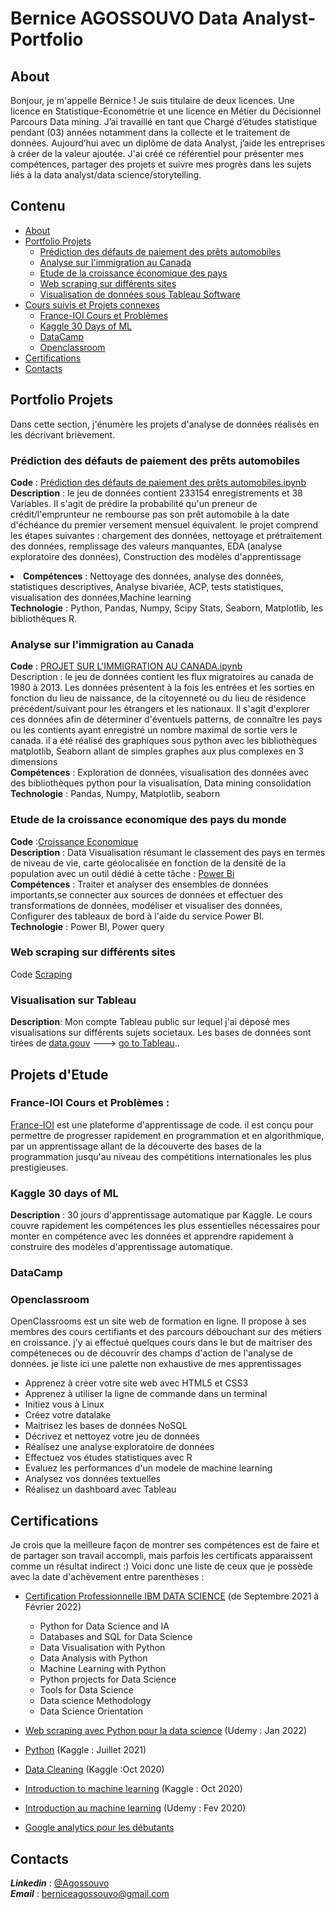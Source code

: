 # Bernice AGOSSOUVO  Data Analyst-Portfolio

## About <a id ="0"> </a>

Bonjour, je m'appelle Bernice ! Je suis titulaire de deux licences. 
Une licence en Statistique-Econométrie et une licence en Métier du Décisionnel Parcours Data mining. 
J’ai travaillé en tant que Chargé d’études statistique pendant (03) années 
notamment dans la collecte et le traitement de données. Aujourd’hui avec un diplôme de data Analyst,
j’aide les entreprises à créer de la valeur ajoutée. 
J'ai créé ce référentiel pour présenter mes compétences, partager des projets et suivre 
mes progrès dans les sujets liés à la data analyst/data science/storytelling.

## Contenu 
<Div class = "alert alert-block alert-info"> 

  - [About](#0)<br>
  - [Portfolio Projets](#2)<br>
    - [Prédiction des défauts de paiement des prêts automobiles](#2.1)<br>
    - [Analyse sur l'immigration au Canada](#2.2)<br>
    - [Etude de la croissance économique des pays](#2.3)<br>
    - [Web scraping sur différents sites](#2.4)<br>
    - [Visualisation de données sous Tableau Software](#2.5)<br>
  - [Cours suivis et Projets connexes](#4)<br>
    - [France-IOI Cours et Problèmes](#4.1)<br>
    - [Kaggle 30 Days of ML](#4.2)<br>
    - [DataCamp](#4.3)<br>
    - [Openclassroom](#4.4)<br>
  - [Certifications](#6)<br>
  - [Contacts](#8)<br> 

## Portfolio Projets <a id ="2"> </a>
  Dans cette section, j'énumère les projets d'analyse de données réalisés en les décrivant brièvement.
### Prédiction des défauts de paiement des prêts automobiles <a id ="2.1"> </a>
  **Code** : [Prédiction des défauts de paiement des prêts automobiles.ipynb](https://github.com/agossouvo/Data-mining-projects/blob/main/Pr%C3%A9diction%20des%20d%C3%A9fauts%20de%20paiement%20des%20pr%C3%AAts%20automobiles.ipynb)<br>
  **Description** : le jeu de données contient 233154 enregistrements et 38 Variables. Il s'agit de prédire la probabilité qu'un preneur de crédit/l'emprunteur ne rembourse pas son prêt automobile à la date d'échéance du premier versement mensuel équivalent. 
le projet comprend les étapes suivantes : chargement des données, nettoyage et prétraitement des données, remplissage des valeurs manquantes, EDA (analyse exploratoire des données),
Construction des modèles d'apprentissage <br><li>
  **Compétences** : Nettoyage des données, analyse des données, statistiques descriptives, Analyse bivariée, ACP, tests statistiques, visualisation des données,Machine learning<br>
  **Technologie** : Python, Pandas, Numpy, Scipy Stats, Seaborn, Matplotlib, les bibliothèques R.
  
  
### Analyse sur l'immigration au Canada <a id ="2.2"> </a>
**Code** : [PROJET SUR L'IMMIGRATION AU CANADA.ipynb](https://github.com/agossouvo/DataVisualisation/blob/main/PROJET%20SUR%20L'IMMIGRATION%20AU%20CANADA.ipynb)<br>
Description : le jeu de données contient les flux migratoires au canada de 1980 à 2013. Les données présentent à la fois les entrées et les sorties en fonction du lieu de naissance, de la citoyenneté ou du lieu de résidence précédent/suivant pour les étrangers et les nationaux. Il s'agit d'explorer ces données afin de déterminer d'éventuels patterns, de connaître les pays ou les contients ayant enregistré un nombre maximal de sortie vers le canada. il a été réalisé des graphiques sous python avec les bibliothèques matplotlib, Seaborn allant de simples graphes aux plus complexes en 3 dimensions<br>
  **Compétences** : Exploration de données, visualisation des données avec des bibliothèques python pour la visualisation, Data mining consolidation <br>
  **Technologie** : Pandas, Numpy, Matplotlib, seaborn <br>
  
  ### Etude de la croissance economique des pays du monde <a id ="2.3"> </a>
  **Code** :[Croissance Economique](https://github.com/agossouvo/Projets_parallele)<br>
  **Description** : Data Visualisation résumant le classement des pays en termes de niveau de vie, carte géolocalisée en fonction de la densité de la population avec un outil dédié à cette tâche : [Power Bi](https://powerbi.microsoft.com/fr-be/)<br>
  **Compétences** : Traiter et analyser des ensembles de données importants,se connecter aux sources de données et effectuer des transformations de données, modéliser et visualiser des données, Configurer des tableaux de bord à l'aide du service Power BI. <br>
  **Technologie** : Power BI, Power query
  
  ### Web scraping sur différents sites <a id ="2.4"> </a>
  Code [Scraping](https://github.com/agossouvo/Projets_secondaires/tree/main/WebScraping)
  
  
  ### Visualisation sur Tableau <a id ="2.5"> </a>
  **Description**: Mon compte Tableau public sur lequel j'ai déposé mes visualisations sur différents sujets societaux. Les bases de données sont tirées de [data.gouv](https://www.data.gouv.fr/fr/)  ---> [go to Tableau](https://public.tableau.com/app/profile/agossouvo#!/?newProfile=&activeTab=0)..
   
  
## Projets d'Etude <a id ="4"> </a>
  ### France-IOI Cours et Problèmes <a id ="4.1"> </a>:
  [France-IOI](http://www.france-ioi.org) est une plateforme d'apprentissage de code. il est conçu pour permettre de progresser rapidement en programmation et en algorithmique, par un apprentissage allant de la découverte des bases de la programmation jusqu'au niveau des compétitions internationales les plus prestigieuses. 
  
  ### Kaggle 30 days of ML <a id ="4.2"> </a>
   **Description** : 30 jours d'apprentissage automatique par Kaggle. Le cours couvre rapidement les compétences les plus essentielles nécessaires pour monter en compétence avec les données et apprendre rapidement à construire des modèles d'apprentissage automatique.

  
  ### DataCamp <a id = "4.3"> </a>
  
  ### Openclassroom <a id ="4.4"> </a>
  OpenClassrooms est un site web de formation en ligne. Il propose à ses membres des cours certifiants et des parcours débouchant sur des métiers en croissance. j'y ai effectué quelques cours dans le but de maitriser des compéteneces ou de découvrir des champs d'action de l'analyse de données. je liste ici une palette non exhaustive de mes apprentissages

  - Apprenez à créer votre site web avec HTML5 et CSS3 
  - Apprenez à utiliser la ligne de commande dans un terminal
  - Initiez vous à Linux
  - Créez votre datalake 
  - Maitrisez les bases de données NoSQL
  - Décrivez et nettoyez votre jeu de données
  - Réalisez une analyse exploratoire de données 
  - Effectuez vos études statistiques avec R 
  - Evaluez les performances d'un modele de machine learning 
  - Analysez vos données textuelles 
  - Réalisez un dashboard avec Tableau 
   


## Certifications  <a id ="6"> </a>
  Je crois que la meilleure façon de montrer ses compétences est de faire et de partager son travail accompli, mais parfois les certificats apparaissent comme un résultat indirect :) Voici donc une liste de ceux que je possède avec la date d'achèvement entre parenthèses :
   -  [Certification Professionnelle IBM DATA SCIENCE](https://www.credly.com/badges/7115c046-2989-4dbc-9c0a-9a8f2d459f38/public_url) (de Septembre 2021 à Février 2022)<br>
      - Python for Data Science and IA
      - Databases and SQL for Data Science
      - Data Visualisation with Python <br>
      - Data Analysis with Python <br>
      - Machine Learning with Python
      - Python projects for Data Science
      - Tools for Data Science
      - Data science Methodology <br>
      - Data Science Orientation <br>
      
  - [Web scraping avec Python pour la data science](https://www.udemy.com/certificate/UC-583889c5-66e1-4689-b34f-b7c9412c1b3f/) (Udemy : Jan 2022)
  - [Python](https://www.kaggle.com/learn/certification/berniceagossouvo/python) (Kaggle : Juillet 2021)
  - [Data Cleaning](https://www.kaggle.com/learn/certification/berniceagossouvo/data-cleaning) (Kaggle :Oct 2020)
  - [Introduction to machine learning](https://www.kaggle.com/learn/certification/berniceagossouvo/intro-to-machine-learning) (Kaggle : Oct 2020)
  - [Introduction au machine learning](https://www.udemy.com/certificate/UC-c0a30d25-4107-41a3-9627-58cf9fc123b0/) (Udemy : Fev 2020)
  - [Google analytics pour les débutants](https://analytics.google.com/analytics/academy/course/6)
  
  
## Contacts <a id ="8"> </a>
  ***Linkedin*** : [@Agossouvo](https://www.linkedin.com/in/bernice-agossouvo/)<br>
  ***Email*** : berniceagossouvo@gmail.com






